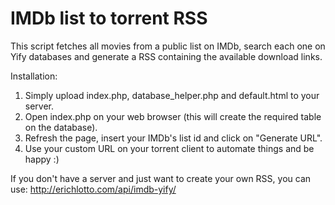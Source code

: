 # IMDb list to torrent RSS
This script fetches all movies from a public list on IMDb, search each one on Yify databases and generate a RSS containing the available download links.

Installation:

1. Simply upload index.php, database_helper.php and default.html to your server.
2. Open index.php on your web browser (this will create the required table on the database).
3. Refresh the page, insert your IMDb's list id and click on "Generate URL".
4. Use your custom URL on your torrent client to automate things and be happy :)

If you don't have a server and just want to create your own RSS, you can use: http://erichlotto.com/api/imdb-yify/
